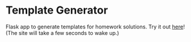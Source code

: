 # Template Generator
Flask app to generate templates for homework solutions. Try it out [here](https://templategenerator.herokuapp.com)! (The site will take a few seconds to wake up.)
